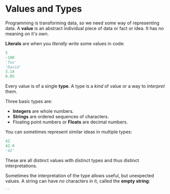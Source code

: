# Values and Types
Programming is transforming data, so we need some way of representing data.
A **value** is an abstract individual piece of data or fact or idea.
It has no meaning on it's own.

**Literals** are when you _literally write_ some values in code:
```python
5
-100
'fox'
'David'
3.14
0.05
```

Every value is of a single **type**.
A type is a _kind_ of value or a way to _interpret_ them.

Three basic types are:
* **Integers** are whole numbers.
* **Strings** are ordered sequences of characters.
* Floating point numbers or **Floats** are decimal numbers.

You can sometimes represent similar ideas in multiple types:
```python
42
42.0
'42'
```
These are all distinct values with distinct types and thus distinct interpretations.

Sometimes the interpretation of the type allows useful, but unexpected values.
A string can have _no_ characters in it, called the **empty string**:
```python
''
```
